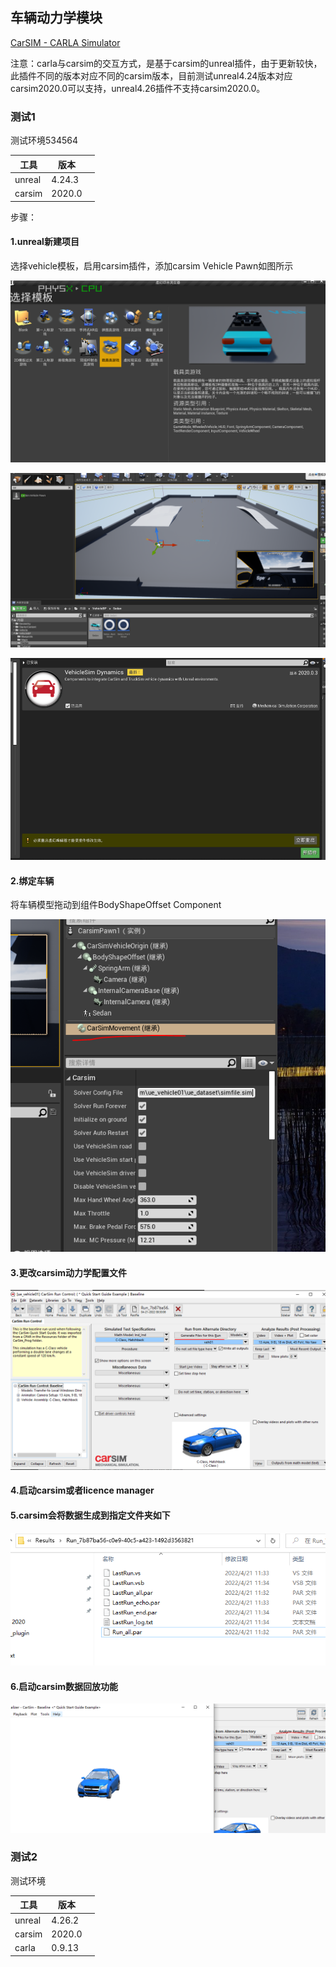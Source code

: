 ## 车辆动力学模块

[CarSIM - CARLA Simulator](https://carla.readthedocs.io/en/latest/tuto_G_carsim_integration/)

注意：carla与carsim的交互方式，是基于carsim的unreal插件，由于更新较快，此插件不同的版本对应不同的carsim版本，目前测试unreal4.24版本对应carsim2020.0可以支持，unreal4.26插件不支持carsim2020.0。

### 测试1

测试环境534564

| 工具     | 版本     |     |
| ------ | ------ | --- |
| unreal | 4.24.3 |     |
| carsim | 2020.0 |     |

步骤：

#### 1.unreal新建项目

选择vehicle模板，启用carsim插件，添加carsim Vehicle Pawn如图所示

![](images\2022-04-21-11-05-55-image.png)

![](images\2022-04-21-11-09-23-image.png)

![](images\2022-04-21-11-01-40-image.png)

#### 2.绑定车辆

将车辆模型拖动到组件BodyShapeOffset Component

![](images\2022-04-21-11-10-54-image.png)

#### 3.更改carsim动力学配置文件

![](images\2022-04-21-11-37-31-image.png)

#### 4.启动carsim或者licence manager

#### 5.carsim会将数据生成到指定文件夹如下

![](images\2022-04-21-11-34-14-image.png)

#### 6.启动carsim数据回放功能

![](images\2022-04-21-11-34-50-image.png)

### 测试2

测试环境

| 工具     | 版本     |     |
| ------ | ------ | --- |
| unreal | 4.26.2 |     |
| carsim | 2020.0 |     |
| carla  | 0.9.13 |     |

